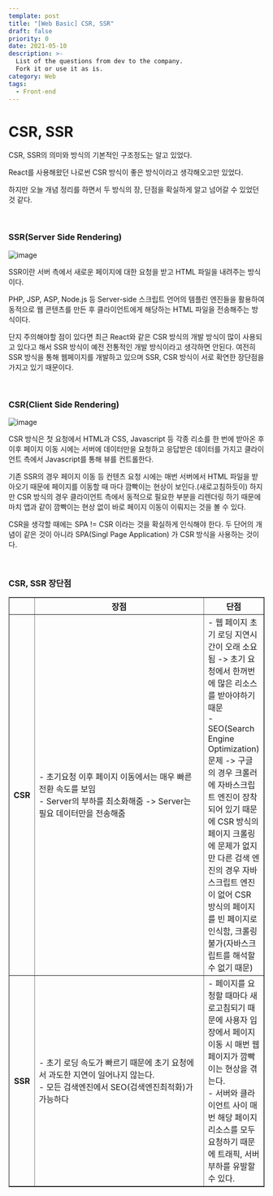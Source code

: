 ```yaml
---
template: post
title: "[Web Basic] CSR, SSR"
draft: false
priority: 0
date: 2021-05-10
description: >-
  List of the questions from dev to the company.
  Fork it or use it as is.
category: Web
tags:
  - Front-end
---
```


# CSR, SSR

CSR, SSR의 의미와 방식의 기본적인 구조정도는 알고 있었다.

React를 사용해왔던 나로썬 CSR 방식이 좋은 방식이라고 생각해오고만 있었다.

하지만 오늘 개념 정리를 하면서 두 방식의 장, 단점을 확실하게 알고 넘어갈 수 있었던 것 같다.

<br/>

### SSR(Server Side Rendering)

![image](https://user-images.githubusercontent.com/57346455/117650630-ea298880-b1cb-11eb-93be-ee4024d52d81.png)

SSR이란 서버 측에서 새로운 페이지에 대한 요청을 받고 HTML 파일을 내려주는 방식이다.

PHP, JSP, ASP, Node.js 등 Server-side 스크립트 언어의 템플린 엔진들을 활용하여 동적으로 웹 콘텐츠를 만든 후 클라이언트에게 해당하는 HTML 파일을 전송해주는 방식이다.

단지 주의해야할 점이 있다면 최근 React와 같은 CSR 방식의 개발 방식이 많이 사용되고 있다고 해서 SSR 방식이 예전 전통적인 개발 방식이라고 생각하면 안된다. 여전히 SSR 방식을 통해 웹페이지를 개발하고 있으며 SSR, CSR 방식이 서로 확연한 장단점을 가지고 있기 때문이다.

<br/>

### CSR(Client Side Rendering)

![image](https://user-images.githubusercontent.com/57346455/117650695-fe6d8580-b1cb-11eb-92ab-cd6e801f7372.png)

CSR 방식은 첫 요청에서 HTML과 CSS, Javascript 등 각종 리소를 한 번에 받아온 후 이후 페이지 이동 시에는 서버에 데이터만을 요청하고 응답받은 데이터를 가지고 클라이언트 측에서 Javascript를 통해 뷰를 컨트롤한다.

기존 SSR의 경우 페이지 이동 등 컨텐츠 요청 시에는 매번 서버에서 HTML 파일을 받아오기 때문에 페이지를 이동할 때 마다 깜빡이는 현상이 보인다.(새로고침하듯이) 하지만 CSR 방식의 경우 클라이언트 측에서 동적으로 필요한 부분을 리렌더링 하기 때문에 마치 앱과 같이 깜빡이는 현상 없이 바로 페이지 이동이 이뤄지는 것을 볼 수 있다.

CSR을 생각할 때에는 SPA != CSR 이라는 것을 확실하게 인식해야 한다. 두 단어의 개념이 같은 것이 아니라 SPA(Singl Page Application) 가 CSR 방식을 사용하는 것이다.

<br/>

### CSR, SSR 장단점

<table border="1px">
  <tr>
    <th></th>
    <th>장점</th>
    <th>단점</th>
  </tr>

  <tr>
    <th>CSR</th>
    <td width="400px">- 초기요청 이후 페이지 이동에서는 매우 빠른 전환 속도를 보임<br />- Server의 부하를 최소화해줌 -> Server는 필요 데이터만을 전송해줌<br /></td>
    <td>- 웹 페이지 초기 로딩 지연시간이 오래 소요됨 -> 초기 요청에서 한꺼번에 많은 리소스를 받아야하기 때문<br />- SEO(Search Engine Optimization) 문제 -> 구글의 경우 크롤러에 자바스크립트 엔진이 장착되어 있기 때문에 CSR 방식의 페이지 크롤링에 문제가 없지만 다른 검색 엔진의 경우 자바스크립트 엔진이 없어 CSR 방식의 페이지를 빈 페이지로 인식함, 크롤링 불가(자바스크립트를 해석할 수 없기 때문)</td>
  </tr>

  <tr>
    <th>SSR</th>
    <td width="300px">- 초기 로딩 속도가 빠르기 때문에 초기 요청에서 과도한 지연이 일어나지 않는다.<br />- 모든 검색엔진에서 SEO(검색엔진최적화)가 가능하다</td>
    <td>- 페이지를 요청할 때마다 새로고침되기 때문에 사용자 입장에서 페이지 이동 시 매번 웹 페이지가 깜빡이는 현상을 겪는다.<br />- 서버와 클라이언트 사이 매번 해당 페이지 리소스를 모두 요청하기 때문에 트래픽, 서버 부하를 유발할 수 있다.</td>
  </tr>
</table>
<br/>
<br/>

